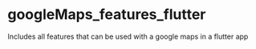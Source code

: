 # googleMaps_features_flutter
Includes all features that can be used with a google maps in a flutter app
